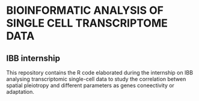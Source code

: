 # BIOINFORMATIC ANALYSIS OF SINGLE CELL TRANSCRIPTOME DATA
## IBB internship

This repository contains the R code elaborated during the internship on IBB analysing transcriptomic single-cell data to study the correlation betwen spatial pleiotropy and different parameters as genes coneectivity or adaptation. 

